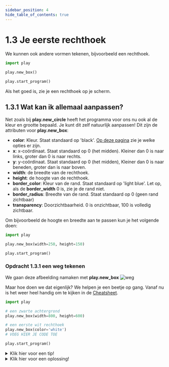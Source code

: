 ```yaml
---
sidebar_position: 4
hide_table_of_contents: true
---
```


# 1.3 Je eerste rechthoek

We kunnen ook andere vormen tekenen, bijvoorbeeld een rechthoek.

```python
import play

play.new_box()

play.start_program()
```

Als het goed is, zie je een rechthoek op je scherm.

## 1.3.1 Wat kan ik allemaal aanpassen?
Net zoals bij **play.new_circle** heeft het programma voor ons nu ook al de kleur en grootte bepaald. Je kunt dit zelf natuurlijk aanpassen!
Dit zijn de attributen voor **play.new_box**:
- **color**: Kleur. Staat standaard op 'black'. [Op deze pagina](https://www.pygame.org/docs/ref/color_list.html) zie je welke opties er zijn.
- **x**: x-coördinaat. Staat standaard op 0 (het midden). Kleiner dan 0 is naar links, groter dan 0 is naar rechts.
- **y**: y-coördinaat. Staat standaard op 0 (het midden), Kleiner dan 0 is naar beneden, groter dan is naar boven.
- **width**: de breedte van de rechthoek.
- **height**: de hoogte van de rechthoek.
- **border_color**: Kleur van de rand. Staat standaard op  'light blue'. Let op, als de **border_width** 0 is, zie je de rand niet.
- **border_radius**: Breedte van de rand. Staat standaard op 0 (geen rand zichtbaar)
- **transparency**: Doorzichtbaarheid. 0 is onzichtbaar, 100 is volledig zichtbaar.

Om bijvoorbeeld de hoogte en breedte aan te passen kun je het volgende doen:

```python
import play

play.new_box(width=250, height=150)

play.start_program()
```

### Opdracht 1.3.1 een weg tekenen

We gaan deze afbeelding namaken met **play.new_box**
![weg](weg.png)

Maar hoe doen we dat eigenlijk? We helpen je een beetje op gang.
Vanaf nu is het weer heel handig om te kijken in de [Cheatsheet](../cheatsheet.md).

```python
import play

# een zwarte achtergrond
play.new_box(width=800, height=600)

# een eerste wit rechthoek
play.new_box(color='white')
# VOEG HIER JE CODE TOE

play.start_program()
```

<details>
    <summary>Klik hier voor een tip!</summary>
Bekijk de [Cheatsheet](../cheatsheet.md), **Vierkant of rechthoek (play.new_box)**
Gebruik drie keer **play.new_box** 
en het is nuttig om de attributen **y**, **width** en **height** te gebruiken.

</details>

<details>
    <summary>Klik hier voor een oplossing!</summary>

```python
import play

# een zwarte achtergrond
play.new_box(width=800, height=600)

# een eerste wit rechthoek
play.new_box(color='white', y=200, width=50, height=100)
play.new_box(color='white', y=0, width=50, height=100)
play.new_box(color='white', y=-200, width=50, height=100)

play.start_program()
```
</details>





